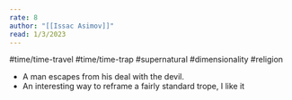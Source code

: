 ```yaml
---
rate: 8
author: "[[Issac Asimov]]"
read: 1/3/2023
---
```


#time/time-travel #time/time-trap #supernatural #dimensionality #religion 
- A man escapes from his deal with the devil.
- An interesting way to reframe a fairly standard trope, I like it